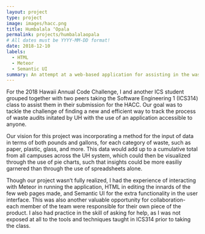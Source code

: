 ```yaml
---
layout: project
type: project
image: images/hacc.png
title: Humbalala ʻOpala
permalink: projects/humbalalaopala
# All dates must be YYYY-MM-DD format!
date: 2018-12-10
labels:
  - HTML
  - Meteor
  - Semantic UI
summary: An attempt at a web-based application for assisting in the waste reduction efforts of the UH system. 
---
```


For the 2018 Hawaii Annual Code Challenge, I and another ICS student grouped together with two peers taking the Software Engineering 1 (ICS314) class to assist them in their submission for the HACC. Our goal was to tackle the challenge of finding a new and efficient way to track the process of waste audits initated by UH with the use of an application accessible to anyone.

Our vision for this project was incorporating a method for the input of data in terms of both pounds and gallons, for each category of waste, such as paper, plastic, glass, and more. This data would add up to a cumulative total from all campuses across the UH system, which could then be visualized through the use of pie charts, such that insights could be more easiliy garnered than through the use of spreadsheets alone. 

Though our project wasnʻt fully realized, I had the experience of interacting with Meteor in running the application, HTML in editing the innards of the few web pages made, and Semantic UI for the extra functionality in the user interface. This was also another valuable opportunity for collaboration- each member of the team were responsible for their own piece of the product. I also had practice in the skill of asking for help, as I was not exposed at all to the tools and techniques taught in ICS314 prior to taking the class.

